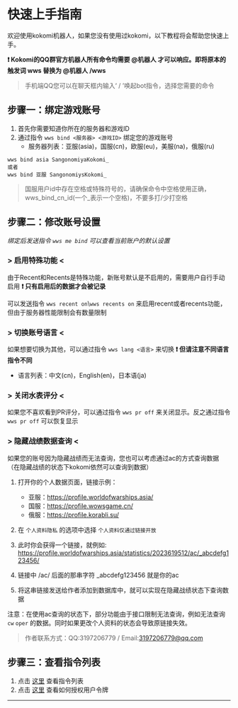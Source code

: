 # 快速上手指南

欢迎使用kokomi机器人，如果您没有使用过kokomi，以下教程将会帮助您快速上手。

**❗ Kokomi的QQ群官方机器人所有命令均需要 @机器人 才可以响应。即将原本的触发词 wws  替换为 @机器人 /wws**

> 手机端QQ您可以在聊天框内输入‘ / ’唤起bot指令，选择您需要的命令

## 步骤一：绑定游戏账号

1. 首先你需要知道你所在的服务器和游戏ID
2. 通过指令 `wws bind <服务器> <游戏ID>` 绑定您的游戏账号
    - 服务器列表：亚服(asia)，国服(cn)，欧服(eu)，美服(na)，俄服(ru)

```
wws bind asia SangonomiyaKokomi_ 
或者
wws bind 亚服 SangonomiysKokomi_ 
```

> 国服用户id中存在空格或特殊符号的，请确保命令中空格使用正确，wws_bind_cn_id(一个_表示一个空格)，不要多打/少打空格

## 步骤二：修改账号设置

*绑定后发送指令 `wws me bind` 可以查看当前账户的默认设置*

### > 启用特殊功能 <
由于Recent和Recents是特殊功能，新账号默认是不启用的，需要用户自行手动启用  **❗ 只有启用后的数据才会被记录**

可以发送指令 `wws recent on`\\`wws recents on` 来启用recent或者recents功能，但由于服务器性能限制会有数量限制


### > 切换账号语言 <
如果想要切换为其他，可以通过指令 `wws lang <语言>` 来切换  **❗ 但请注意不同语言指令不同**
- 语言列表：中文(cn)，English(en)，日本语(ja)

### > 关闭水表评分 <
如果您不喜欢看到PR评分，可以通过指令 `wws pr off` 来关闭显示。反之通过指令 `wws pr off` 可以恢复显示

### > 隐藏战绩数据查询 <

如果您的账号因为隐藏战绩而无法查询，您也可以考虑通过ac的方式查询数据（在隐藏战绩的状态下kokomi依然可以查询到数据）

1. 打开你的个人数据页面，链接示例：
    - 亚服：https://profile.worldofwarships.asia/
    - 国服：https://profile.wowsgame.cn/
    - 俄服：https://profile.korabli.su/

2. 在 `个人资料隐私` 的选项中选择 `个人资料仅通过链接开放`

3. 此时你会获得一个链接，就例如:
https://profile.worldofwarships.asia/statistics/2023619512/ac/_abcdefg123456/

4. 链接中 /ac/ 后面的那串字符 _abcdefg123456 就是你的ac

5. 将这串链接发送给作者添加到数据库中，就可以实现在隐藏战绩状态下查询数据

注意：在使用ac查询的状态下，部分功能由于接口限制无法查询，例如无法查询 `cw` `oper` 的数据。同时如果更改个人资料的状态会导致原链接失效。

> 作者联系方式：QQ:3197206779 / Email:3197206779@qq.com


## 步骤三：查看指令列表

1. 点击 [这里](https://github.com/SangonomiyaKoko/Kokomibot_docs/blob/main/docs/cn/commands_list.md) 查看指令列表
2. 点击 [这里](https://github.com/SangonomiyaKoko/Kokomibot_docs/blob/main/docs/cn/token.md) 查看如何授权用户令牌


---
